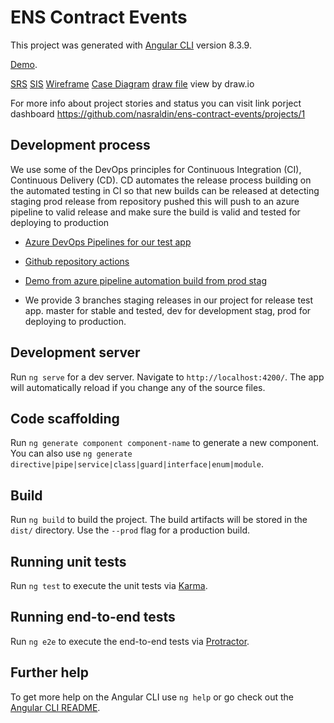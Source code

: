 # ENS Contract Events

This project was generated with [Angular CLI](https://github.com/angular/angular-cli) version 8.3.9.

[Demo](https://ens-contract-events-test.azurewebsites.net).

[SRS](https://github.com/nasraldin/ens-contract-events/blob/master/Docs/ENS%20Contract%20%20SRS%20v%200.1.docx) 
[SIS](https://github.com/nasraldin/ens-contract-events/blob/master/Docs/ENS%20Contract%20SIs%20v.0.1.docx) 
[Wireframe](https://github.com/nasraldin/ens-contract-events/blob/master/Docs/Client%20App%20Wireframe.png) 
[Case Diagram](https://github.com/nasraldin/ens-contract-events/blob/master/Docs/ENS%20Contract%20Use%20Case%20Diagram.png) 
[draw file](https://github.com/nasraldin/ens-contract-events/blob/master/Docs/ENS%20Contract%20Events.drawio) view by draw.io

For more info about project stories and status you can visit link porject dashboard
https://github.com/nasraldin/ens-contract-events/projects/1

## Development process
We use some of the DevOps principles for Continuous Integration (CI), Continuous Delivery (CD).
CD automates the release process building on the automated testing in CI so that new builds can be released at detecting staging prod release from repository pushed this will push to an azure pipeline to valid release and make sure the build is valid and tested for deploying to production

- [Azure DevOps Pipelines for our test app](https://nasraldin.visualstudio.com/ENS-Contract-Events/_build) 
- [Github repository actions](https://github.com/nasraldin/ens-contract-events/actions) 
- [Demo from azure pipeline automation build from prod stag](https://ens-contract-events-test.azurewebsites.net) 

- We provide 3 branches staging releases in our project for release test app. master for stable and tested, dev for development stag, prod for deploying to production.

## Development server

Run `ng serve` for a dev server. Navigate to `http://localhost:4200/`. The app will automatically reload if you change any of the source files.

## Code scaffolding

Run `ng generate component component-name` to generate a new component. You can also use `ng generate directive|pipe|service|class|guard|interface|enum|module`.

## Build

Run `ng build` to build the project. The build artifacts will be stored in the `dist/` directory. Use the `--prod` flag for a production build.

## Running unit tests

Run `ng test` to execute the unit tests via [Karma](https://karma-runner.github.io).

## Running end-to-end tests

Run `ng e2e` to execute the end-to-end tests via [Protractor](http://www.protractortest.org/).

## Further help

To get more help on the Angular CLI use `ng help` or go check out the [Angular CLI README](https://github.com/angular/angular-cli/blob/master/README.md).
